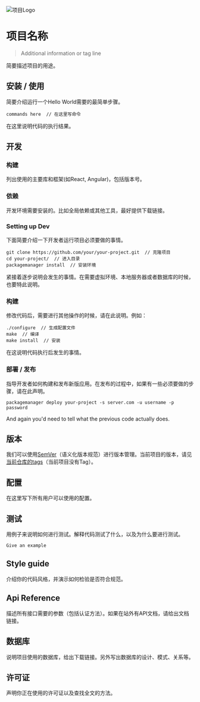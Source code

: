 ![项目Logo](./images/logo.sample.png)

# 项目名称
> Additional information or tag line

简要描述项目的用途。

## 安装 / 使用

简要介绍运行一个Hello World需要的最简单步骤。

```shell
commands here  // 在这里写命令
```

在这里说明代码的执行结果。

## 开发

### 构建
列出使用的主要库和框架(如React, Angular)，包括版本号。

### 依赖
开发环境需要安装的。比如全局依赖或其他工具，最好提供下载链接。


### Setting up Dev

下面简要介绍一下开发者运行项目必须要做的事情。

```shell
git clone https://github.com/your/your-project.git  // 克隆项目
cd your-project/  // 进入目录
packagemanager install  // 安装环境
```

紧接着逐步说明会发生的事情。在需要虚拟环境、本地服务器或者数据库的时候，也要特此说明。

### 构建

修改代码后，需要进行其他操作的时候，请在此说明。例如：

```shell
./configure  // 生成配置文件
make  // 编译
make install  // 安装
```

在这说明代码执行后发生的事情。

### 部署 / 发布
指导开发者如何构建和发布新版应用。在发布的过程中，如果有一些必须要做的步骤，请在此声明。

```shell
packagemanager deploy your-project -s server.com -u username -p password
```

And again you'd need to tell what the previous code actually does.

## 版本

我们可以使用[SemVer](http://semver.org/lang/zh-CN/)（语义化版本规范）进行版本管理。当前项目的版本，请见[当前仓库的tags](/tags)（当前项目没有Tag）。


## 配置

在这里写下所有用户可以使用的配置。

## 测试

用例子来说明如何进行测试。解释代码测试了什么，以及为什么要进行测试。

```shell
Give an example
```

## Style guide

介绍你的代码风格，并演示如何检验是否符合规范。

## Api Reference

描述所有接口需要的参数（包括认证方法）。如果在站外有API文档，请给出文档链接。

## 数据库

说明项目使用的数据库，给出下载链接。另外写出数据库的设计、模式、关系等。 

## 许可证

声明你正在使用的许可证以及查找全文的方法。
